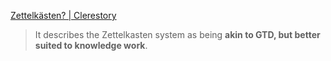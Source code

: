 [Zettelkästen? | Clerestory](https://clerestory.netlify.com/zk/)

> It describes the Zettelkasten system as being **akin to GTD, but better suited to knowledge work**.

